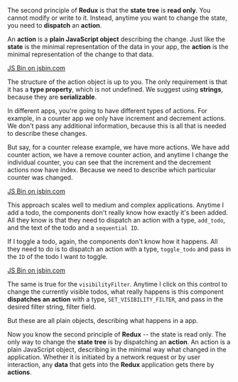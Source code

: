 The second principle of **Redux** is that the **state tree** is **read only**. You cannot modify or write to it. Instead, anytime you want to change the state, you need to **dispatch** an **action**.

An **action** is a **plain JavaScript object** describing the change. Just like the **state** is the minimal representation of the data in your app, the **action** is the minimal representation of the change to that data.

<a class="jsbin-embed" href="https://jsbin.com/sagaci/embed?js,console,output">JS Bin on jsbin.com</a><script src="https://static.jsbin.com/js/embed.min.js?3.35.12"></script>

The structure of the action object is up to you. The only requirement is that it has a **type property**, which is not undefined. We suggest using **strings**, because they are **serializable**.

In different apps, you're going to have different types of actions. For example, in a counter app we only have increment and decrement actions. We don't pass any additional information, because this is all that is needed to describe these changes.

But say, for a counter release example, we have more actions. We have add counter action, we have a remove counter action, and anytime I change the individual counter, you can see that the increment and the decrement actions now have index. Because we need to describe which particular counter was changed.

<a class="jsbin-embed" href="https://jsbin.com/posazi/embed?js,console,output">JS Bin on jsbin.com</a><script src="https://static.jsbin.com/js/embed.min.js?3.35.12"></script>

This approach scales well to medium and complex applications. Anytime I add a todo, the components don't really know how exactly it's been added. All they know is that they need to dispatch an action with a type, `add_todo`, and the text of the todo and a `sequential ID`.

If I toggle a todo, again, the components don't know how it happens. All they need to do is to dispatch an action with a type, `toggle_todo` and pass in the `ID` of the todo I want to toggle.

<a class="jsbin-embed" href="https://jsbin.com/sibuwi/7/embed?html,js,output">JS Bin on jsbin.com</a><script src="https://static.jsbin.com/js/embed.min.js?3.35.12"></script>

The same is true for the `visibilityFilter`. Anytime I click on this control to change the currently visible todos, what really happens is this component **dispatches an action** with a type, `SET_VISIBILITY_FILTER`, and pass in the desired filter string, filter field.

But these are all plain objects, describing what happens in a app.

Now you know the second principle of **Redux** -- the state is read only. The only way to change the **state tree** is by dispatching an **action**. An action is a plain JavaScript object, describing in the minimal way what changed in the application. Whether it is initiated by a network request or by user interaction, any **data** that gets into the **Redux** application gets there by **actions**.
